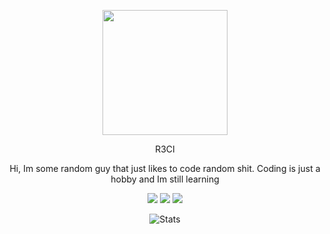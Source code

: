 <p align="center">
  <img src="https://i.imgur.com/RsPFkXE.png" width="200">
</p>

<p align="center">
  R3CI
</p>
<p align="center">
  Hi, Im some random guy that just likes to code random shit. Coding is just a hobby and Im still learning
</p>

<p align="center">
  <img src="https://komarev.com/ghpvc/?username=r3ci&label=Profile%20views&color=red&style=for-the-badge"/>
  <img src="https://img.shields.io/github/followers/R3CI?color=darkred&style=for-the-badge&logo=github&label=Follows"/>
  <img src="https://img.shields.io/github/stars/R3CI?color=darkred&style=for-the-badge&logo=github&label=Stars"/>
</p>

<p align="center">
  <img src="https://github-readme-stats.vercel.app/api?username=R3CI&show_icons=true&theme=transparent&hide_border=true&text_color=8B0000&title_color=8B0000&icon_color=8B0000" alt="Stats">
</p>

